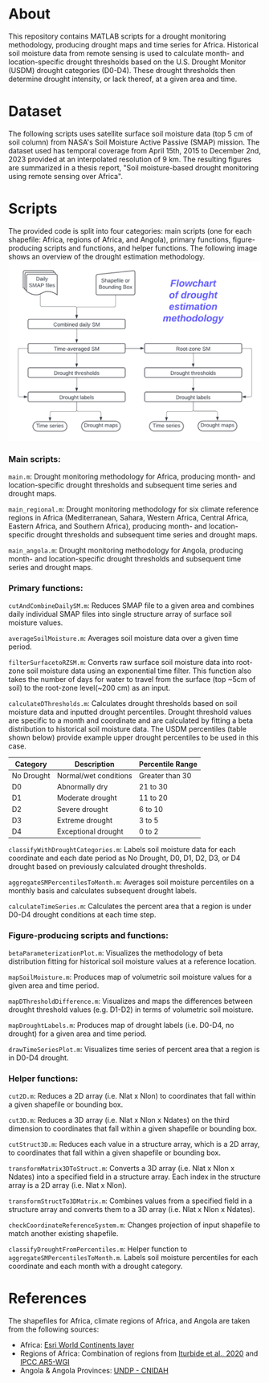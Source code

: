 # About
This repository contains MATLAB scripts for a drought monitoring methodology, producing drought maps and time series for Africa. Historical soil moisture data from remote sensing is used to calculate month- and location-specific drought thresholds based on the U.S. Drought Monitor (USDM) drought categories (D0-D4). These drought thresholds then determine drought intensity, or lack thereof, at a given area and time. 

# Dataset
The following scripts uses satellite surface soil moisture data (top 5 cm of soil column) from NASA's Soil Moisture Active Passive (SMAP) mission. The dataset used has temporal coverage from April 15th, 2015 to December 2nd, 2023 provided at an interpolated resolution of 9 km. The resulting figures are summarized in a thesis report, "Soil moisture-based drought monitoring using remote sensing over Africa". 

# Scripts
The provided code is split into four categories: main scripts (one for each shapefile: Africa, regions of Africa, and Angola), primary functions, figure-producing scripts and functions, and helper functions. The following image shows an overview of the drought estimation methodology. ![flowchart](https://github.com/cat-lu/sm-drought/blob/main/method_flowchart.png?raw=true)

### Main scripts:
`main.m`: Drought monitoring methodology for Africa, producing month- and location-specific drought thresholds and subsequent time series and drought maps.

`main_regional.m`: Drought monitoring methodology for six climate reference regions in Africa (Mediterranean, Sahara, Western Africa, Central Africa, Eastern Africa, and Southern Africa), producing month- and location-specific drought thresholds and subsequent time series and drought maps.

`main_angola.m`: Drought monitoring methodology for Angola, producing month- and location-specific drought thresholds and subsequent time series and drought maps.


### Primary functions:
`cutAndCombineDailySM.m`: Reduces SMAP file to a given area and combines daily individual SMAP files into single structure array of surface soil moisture values.

`averageSoilMoisture.m`: Averages soil moisture data over a given time period.

`filterSurfacetoRZSM.m`: Converts raw surface soil moisture data into root-zone soil moisture data using an exponential time filter. This function also takes the number of days for water to travel from the surface (top ~5cm of soil) to the root-zone level(~200 cm) as an input. 

`calculateDThresholds.m`: Calculates drought thresholds based on soil moisture data and inputted drought percentiles. Drought threshold values are specific to a month and coordinate and are calculated by fitting a beta distribution to historical soil moisture data. The USDM percentiles (table shown below) provide example upper drought percentiles to be used in this case.

| Category     | Description           | Percentile Range |
|--------------|-----------------------|------------------|
| No Drought   | Normal/wet conditions | Greater than 30  |
| D0           | Abnormally dry        | 21 to 30         |
| D1           | Moderate drought      | 11 to 20         |
| D2           | Severe drought        | 6 to 10          |
| D3           | Extreme drought       | 3 to 5           |
| D4           | Exceptional drought   | 0 to 2           |

`classifyWithDroughtCategories.m`: Labels soil moisture data for each coordinate and each date period as No Drought, D0, D1, D2, D3, or D4 drought based on previously calculated drought thresholds. 

`aggregateSMPercentilesToMonth.m`: Averages soil moisture percentiles on a monthly basis and calculates subsequent drought labels. 

`calculateTimeSeries.m`: Calculates the percent area that a region is under D0-D4 drought conditions at each time step.

### Figure-producing scripts and functions:
`betaParameterizationPlot.m`: Visualizes the methodology of beta distribution fitting for historical soil moisture values at a reference location. 

`mapSoilMoisture.m`: Produces map of volumetric soil moisture values for a given area and time period. 

`mapDThresholdDifference.m`: Visualizes and maps the differences between drought threshold values (e.g. D1-D2) in terms of volumetric soil moisture.

`mapDroughtLabels.m`: Produces map of drought labels (i.e. D0-D4, no drought) for a given area and time period. 

`drawTimeSeriesPlot.m`: Visualizes time series of percent area that a region is in D0-D4 drought. 

### Helper functions:
`cut2D.m`: Reduces a 2D array (i.e. Nlat x Nlon) to coordinates that fall within a given shapefile or bounding box. 

`cut3D.m`: Reduces a 3D array (i.e. Nlat x Nlon x Ndates) on the third dimension to coordinates that fall within a given shapefile or bounding box. 

`cutStruct3D.m`: Reduces each value in a structure array, which is a 2D array, to coordinates that fall within a given shapefile or bounding box. 

`transformMatrix3DToStruct.m`: Converts a 3D array (i.e. Nlat x Nlon x Ndates) into a specified field in a structure array. Each index in the structure array is a 2D array (i.e. Nlat x Nlon). 

`transformStructTo3DMatrix.m`: Combines values from a specified field in a structure array and converts them to a 3D array (i.e. Nlat x Nlon x Ndates). 

`checkCoordinateReferenceSystem.m`: Changes projection of input shapefile to match another existing shapefile. 

`classifyDroughtFromPercentiles.m`: Helper function to `aggregateSMPercentilesToMonth.m`. Labels soil moisture percentiles for each coordinate and each month with a drought category. 

# References
The shapefiles for Africa, climate regions of Africa, and Angola are taken from the following sources:
- Africa: [Esri World Continents layer](http://www.arcgis.com/home/item.html?id=57c1ade4fa7c4e2384e6a23f2b3bd254)
- Regions of Africa: Combination of regions from [Iturbide et al., 2020](https://essd.copernicus.org/articles/12/2959/2020/) and [IPCC AR5-WGI](https://www.ipcc-data.org/guidelines/pages/ar5_regions.html)
- Angola & Angola Provinces: [UNDP - CNIDAH](https://geodata.libraries.mit.edu/record/gismit:AO_F7PROVINCES_2005)
